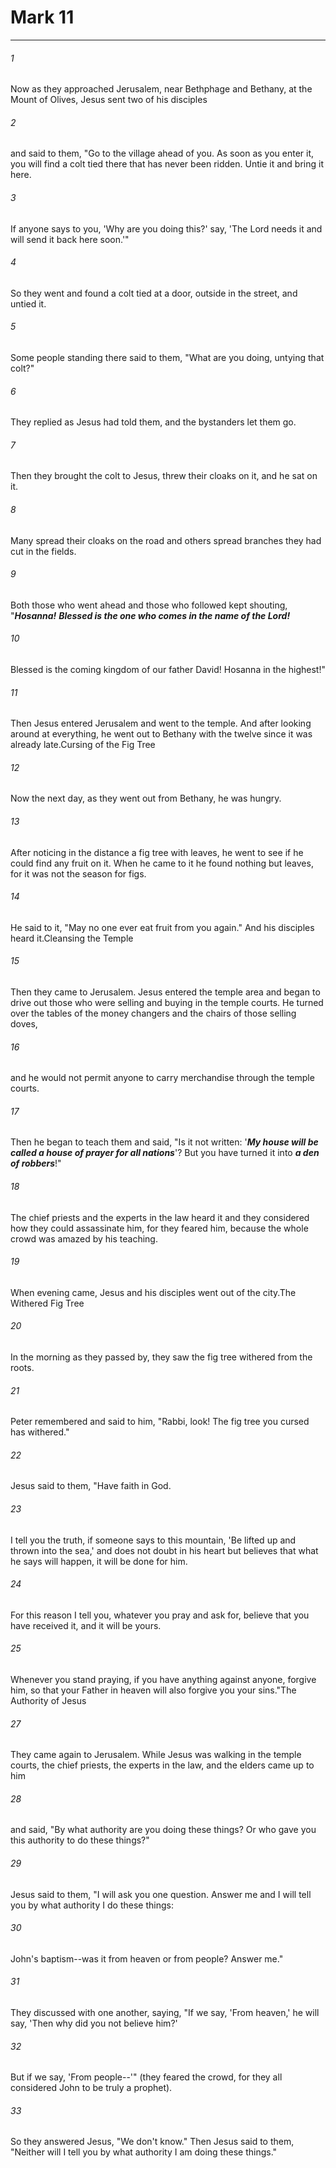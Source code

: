 # Mark 11
***



###### 1 
Now as they approached Jerusalem, near Bethphage and Bethany, at the Mount of Olives, Jesus sent two of his disciples 

###### 2 
and said to them, "Go to the village ahead of you. As soon as you enter it, you will find a colt tied there that has never been ridden. Untie it and bring it here. 

###### 3 
If anyone says to you, 'Why are you doing this?' say, 'The Lord needs it and will send it back here soon.'" 

###### 4 
So they went and found a colt tied at a door, outside in the street, and untied it. 

###### 5 
Some people standing there said to them, "What are you doing, untying that colt?" 

###### 6 
They replied as Jesus had told them, and the bystanders let them go. 

###### 7 
Then they brought the colt to Jesus, threw their cloaks on it, and he sat on it. 

###### 8 
Many spread their cloaks on the road and others spread branches they had cut in the fields. 

###### 9 
Both those who went ahead and those who followed kept shouting, "**_Hosanna!_** **_Blessed is the one who comes in the name of the Lord!_** 

###### 10 
Blessed is the coming kingdom of our father David! Hosanna in the highest!" 

###### 11 
Then Jesus entered Jerusalem and went to the temple. And after looking around at everything, he went out to Bethany with the twelve since it was already late.Cursing of the Fig Tree 

###### 12 
Now the next day, as they went out from Bethany, he was hungry. 

###### 13 
After noticing in the distance a fig tree with leaves, he went to see if he could find any fruit on it. When he came to it he found nothing but leaves, for it was not the season for figs. 

###### 14 
He said to it, "May no one ever eat fruit from you again." And his disciples heard it.Cleansing the Temple 

###### 15 
Then they came to Jerusalem. Jesus entered the temple area and began to drive out those who were selling and buying in the temple courts. He turned over the tables of the money changers and the chairs of those selling doves, 

###### 16 
and he would not permit anyone to carry merchandise through the temple courts. 

###### 17 
Then he began to teach them and said, "Is it not written: '**_My house will be called a house of prayer for all nations_**'? But you have turned it into **_a den_** **_of robbers_**!" 

###### 18 
The chief priests and the experts in the law heard it and they considered how they could assassinate him, for they feared him, because the whole crowd was amazed by his teaching. 

###### 19 
When evening came, Jesus and his disciples went out of the city.The Withered Fig Tree 

###### 20 
In the morning as they passed by, they saw the fig tree withered from the roots. 

###### 21 
Peter remembered and said to him, "Rabbi, look! The fig tree you cursed has withered." 

###### 22 
Jesus said to them, "Have faith in God. 

###### 23 
I tell you the truth, if someone says to this mountain, 'Be lifted up and thrown into the sea,' and does not doubt in his heart but believes that what he says will happen, it will be done for him. 

###### 24 
For this reason I tell you, whatever you pray and ask for, believe that you have received it, and it will be yours. 

###### 25 
Whenever you stand praying, if you have anything against anyone, forgive him, so that your Father in heaven will also forgive you your sins."The Authority of Jesus 

###### 27 
They came again to Jerusalem. While Jesus was walking in the temple courts, the chief priests, the experts in the law, and the elders came up to him 

###### 28 
and said, "By what authority are you doing these things? Or who gave you this authority to do these things?" 

###### 29 
Jesus said to them, "I will ask you one question. Answer me and I will tell you by what authority I do these things: 

###### 30 
John's baptism--was it from heaven or from people? Answer me." 

###### 31 
They discussed with one another, saying, "If we say, 'From heaven,' he will say, 'Then why did you not believe him?' 

###### 32 
But if we say, 'From people--'" (they feared the crowd, for they all considered John to be truly a prophet). 

###### 33 
So they answered Jesus, "We don't know." Then Jesus said to them, "Neither will I tell you by what authority I am doing these things."
